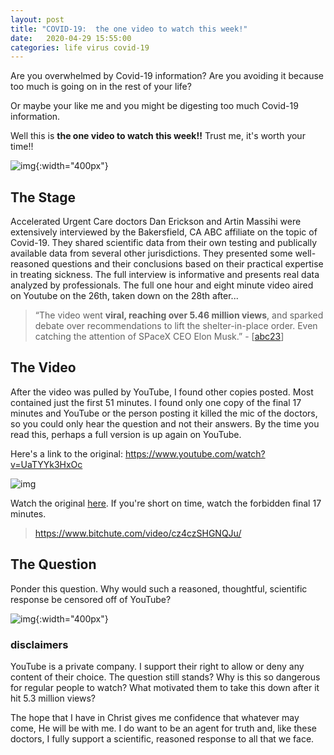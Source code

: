 ```yaml
---
layout: post
title: "COVID-19:  the one video to watch this week!"
date:   2020-04-29 15:55:00
categories: life virus covid-19
---
```


Are you overwhelmed by Covid-19 information?  Are you avoiding it because too much is going on in the rest of your life?

Or maybe your like me and you might be digesting too much Covid-19 information.

Well this is **the one video to watch this week!!**  Trust me, it's worth your time!!

![img](https://www.genengnews.com/wp-content/uploads/2020/02/Feb24_2020_CDC_Coronavirus-scaled-e1582556880177.jpg){:width="400px"}

## The Stage

Accelerated Urgent Care doctors Dan Erickson and Artin Massihi were extensively interviewed by the Bakersfield, CA ABC affiliate on the topic of Covid-19.  They shared scientific data from their own testing and publically available data from several other jurisdictions.  They presented some well-reasoned questions and their conclusions based on their practical expertise in treating sickness. The full interview is informative and presents real data analyzed by professionals.  The full one hour and eight minute video aired on Youtube on the 26th, taken down on the 28th after...

> “The video went **viral, reaching over 5.46 million views**, and sparked debate over recommendations to lift the shelter-in-place order. Even catching the attention of SPaceX CEO Elon Musk.” - [[abc23]]

## The Video

After the video was pulled by YouTube, I found other copies posted.  Most contained just the first 51 minutes.  I found only one copy of the final 17 minutes and YouTube or the person posting it killed the mic of the doctors, so you could only hear the question and not their answers.  By the time you read this, perhaps a full version is up again on YouTube.

Here's a link to the original:  https://www.youtube.com/watch?v=UaTYYk3HxOc

![img](https://www.techlicious.com/images/av/youtube-video-taken-down-700px.jpg)

Watch the original [here](https://www.bitchute.com/video/cz4czSHGNQJu/).  If you're short on time, watch the forbidden final 17 minutes.

> https://www.bitchute.com/video/cz4czSHGNQJu/

## The Question

Ponder this question.  Why would such a reasoned, thoughtful, scientific response be censored off of YouTube?

![img](https://mk0prospectived5pi4l.kinstacdn.com/wp-content/uploads/2015/01/Thinking-Statue-2.png){:width="400px"}

### disclaimers

YouTube is a private company.  I support their right to allow or deny any content of their choice.  The question still stands?  Why is this so dangerous for regular people to watch?  What motivated them to take this down after it hit 5.3 million views?

The hope that I have in Christ gives me confidence that whatever may come, He will be with me.  I do want to be an agent for truth and, like these doctors, I fully support a scientific, reasoned response to all that we face.

[abc23]: https://www.turnto23.com/news/coronavirus/video-interview-with-dr-dan-erickson-and-dr-artin-massihi-taken-down-from-youtube

